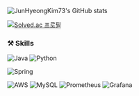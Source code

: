 ![JunHyeongKim73's GitHub stats](https://github-readme-stats.vercel.app/api?username=JunHyeongKim73&show_icons=true&theme=transparent)

[![Solved.ac
프로필](http://mazassumnida.wtf/api/v2/generate_badge?boj=rla5764v)](https://solved.ac/rla5764v)

### ⚒️ Skills
![Java](https://img.shields.io/badge/Java-ED8B00?style=for-the-badge&logo=openjdk&logoColor=white)
![Python](https://img.shields.io/badge/Python-3776AB?style=for-the-badge&logo=python&logoColor=white)

![Spring](https://img.shields.io/badge/Spring-6DB33F?style=for-the-badge&logo=spring&logoColor=white)

![AWS](https://img.shields.io/badge/AWS-232F3E?style=for-the-badge&logo=amazonwebservices&logoColor=white)
![MySQL](https://img.shields.io/badge/MySQL-005C84?style=for-the-badge&logo=mysql&logoColor=white)
![Prometheus](https://img.shields.io/badge/Prometheus-E6522C?style=for-the-badge&logo=Prometheus&logoColor=white)
![Grafana](https://img.shields.io/badge/grafana-%23F46800.svg?style=for-the-badge&logo=grafana&logoColor=white)
